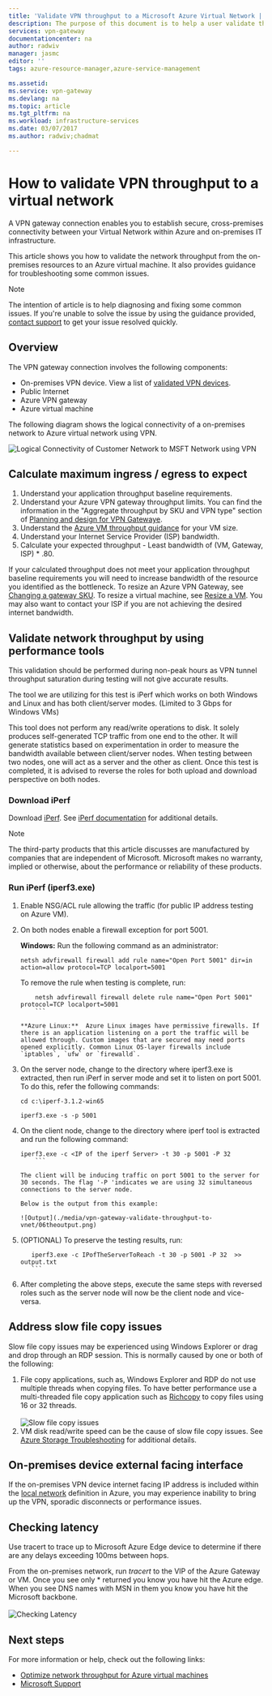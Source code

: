 ```yaml
---
title: 'Validate VPN throughput to a Microsoft Azure Virtual Network | Microsoft Docs'
description: The purpose of this document is to help a user validate the network throughput from their on-premises resources to an Azure virtual machine.
services: vpn-gateway
documentationcenter: na
author: radwiv
manager: jasmc
editor: ''
tags: azure-resource-manager,azure-service-management

ms.assetid:
ms.service: vpn-gateway
ms.devlang: na
ms.topic: article
ms.tgt_pltfrm: na
ms.workload: infrastructure-services
ms.date: 03/07/2017
ms.author: radwiv;chadmat

---
```

# How to validate VPN throughput to a virtual network

A VPN gateway connection enables you to establish secure, cross-premises connectivity between your Virtual Network within Azure and on-premises IT infrastructure.

This article shows you how to validate the network throughput from the on-premises resources to an Azure virtual machine. It also provides guidance for troubleshooting some common issues.

>[!NOTE]
>The intention of article is to help diagnosing and fixing some common issues. If you're unable to solve the issue by using the guidance provided, [contact support](https://portal.azure.com/?#blade/Microsoft_Azure_Support/HelpAndSupportBlade) to get your issue resolved quickly.
>
>

## Overview

The VPN gateway connection involves the following components:

- On-premises VPN device. View a list of [validated VPN devices](vpn-gateway-about-vpn-devices.md#devicetable).
- Public Internet
- Azure VPN gateway
- Azure virtual machine

The following diagram shows the logical connectivity of a on-premises network to Azure virtual network using VPN.

![Logical Connectivity of Customer Network to MSFT Network using VPN](./media/vpn-gateway-validate-throughput-to-vnet/01OverviewDiagram.png)

## Calculate maximum ingress / egress to expect

1.	Understand your application throughput baseline requirements.
2.	Understand your Azure VPN gateway throughput limits. You can find the information in the "Aggregate throughput by SKU and VPN type" section of [Planning and design for VPN Gatewaye](vpn-gateway-plan-design.md).
3.	Understand the [Azure VM throughput guidance](../virtual-machines/virtual-machines-windows-sizes.md) for your VM size.
4.	Understand your Internet Service Provider (ISP) bandwidth.
5.	Calculate your expected throughput - Least bandwidth of (VM, Gateway, ISP) * .80.

If your calculated throughput does not meet your application throughput baseline requirements you will need to increase bandwidth of the resource you identified as the bottleneck. To resize an Azure VPN Gateway, see [Changing a gateway SKU](https://docs.microsoft.com/en-us/azure/vpn-gateway/vpn-gateway-about-vpn-gateway-settings.md#gwsku). To resize a virtual machine, see [Resize a VM](../virtual-machines/virtual-machines-windows-resize-vm.md). You may also want to contact your ISP if you are not achieving the desired internet bandwidth.

## Validate network throughput by using performance tools

This validation should be performed during non-peak hours as VPN tunnel throughput saturation during testing will not give accurate results.

The tool we are utilizing for this test is iPerf which works on both Windows and Linux and has both client/server modes. (Limited to 3 Gbps for Windows VMs)

This tool does not perform any read/write operations to disk. It solely produces self-generated TCP traffic from one end to the other. It will generate statistics based on experimentation in order to measure the bandwidth available between client/server nodes. When testing between two nodes, one will act as a server and the other as client. Once this test is completed, it is advised to reverse the roles for both upload and download perspective on both nodes.

### Download iPerf
Download [iPerf](https://iperf.fr/download/iperf_3.1/iperf-3.1.2-win64.zip). See [iPerf documentation](https://iperf.fr/iperf-doc.php) for additional details.

 >[!NOTE]
 >The third-party products that this article discusses are manufactured by companies that are independent of Microsoft. Microsoft makes no warranty, implied or otherwise, about the performance or reliability of these products.
 >
 >

### Run iPerf (iperf3.exe)
1. Enable NSG/ACL rule allowing the traffic (for public IP address testing on Azure VM).

2. On both nodes enable a firewall exception for port 5001.

	**Windows:** Run the following command as an administrator:

	```CMD
	netsh advfirewall firewall add rule name="Open Port 5001" dir=in action=allow protocol=TCP localport=5001
	```

	To remove the rule when testing is complete, run:
    ```CMD
		netsh advfirewall firewall delete rule name="Open Port 5001" protocol=TCP localport=5001
		```

	**Azure Linux:**  Azure Linux images have permissive firewalls. If there is an application listening on a port the traffic will be allowed through. Custom images that are secured may need ports opened explicitly. Common Linux OS-layer firewalls include `iptables`, `ufw` or `firewalld`.

3. On the server node, change to the directory where iperf3.exe is extracted, then  run iPerf in server mode and set it to listen on port 5001. To do this, refer the following commands:

	 ```CMD
	 cd c:\iperf-3.1.2-win65

	 iperf3.exe -s -p 5001
	 ```

4. On the client node, change to the directory where iperf tool is extracted and run the following command:
    ```CMD
	iperf3.exe -c <IP of the iperf Server> -t 30 -p 5001 -P 32
		```

	The client will be inducing traffic on port 5001 to the server for 30 seconds. The flag '-P 'indicates we are using 32 simultaneous connections to the server node.

	Below is the output from this example:

	![Output](./media/vpn-gateway-validate-throughput-to-vnet/06theoutput.png)

5. (OPTIONAL) To preserve the testing results, run:
     ```CMD
		iperf3.exe -c IPofTheServerToReach -t 30 -p 5001 -P 32  >> output.txt
		```

6. After completing the above steps, execute the same steps with reversed roles such as the server node will now be the client node and vice-versa.

## Address slow file copy issues
Slow file copy issues may be experienced using Windows Explorer or drag and drop through an RDP session. This is normally caused by one or both of the following:

1. File copy applications, such as, Windows Explorer and RDP do not use multiple threads when copying files. To have better performance use a multi-threaded file copy application such as [Richcopy](https://technet.microsoft.com/en-us/magazine/2009.04.utilityspotlight.aspx) to copy files using 16 or 32 threads.<br><br>
![Slow file copy issues](./media/vpn-gateway-validate-throughput-to-vnet/07slowfilecopyissue.png)<br>
2. VM disk read/write speed can be the cause of slow file copy issues. See [Azure Storage Troubleshooting](../storage/storage-e2e-troubleshooting.md) for additional details.

## On-premises device external facing interface
If the on-premises VPN device internet facing IP address is included within the [local network](vpn-gateway-howto-site-to-site-resource-manager-portal.md#LocalNetworkGateway) definition in Azure, you may experience inability to bring up the VPN, sporadic disconnects or performance issues.

## Checking latency
Use tracert to trace up to Microsoft Azure Edge device to determine if there are any delays exceeding 100ms between hops.

From the on-premises network, run *tracert* to the VIP of the Azure Gateway or VM. Once you see only * returned you know you have hit the Azure edge. When you see DNS names with MSN in them you know you have hit the Microsoft backbone.<br><br>
![Checking Latency](./media/vpn-gateway-validate-throughput-to-vnet/08checkinglatency.png)

## Next steps
For more information or help, check out the following links:

- [Optimize network throughput for Azure virtual machines](../virtual-network/virtual-network-optimize-network-bandwidth.md)
- [Microsoft Support](https://portal.azure.com/?#blade/Microsoft_Azure_Support/HelpAndSupportBlade)
